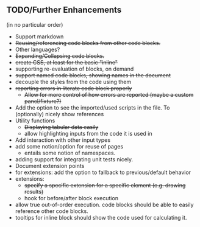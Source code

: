 
## TODO/Further Enhancements
(in no particular order)

- Support markdown
- ~~Reusing/referencing code blocks from other code blocks.~~
- Other languages?
- ~~Expanding/Collapsing code blocks.~~
- ~~create CSS, at least for the basic "inline"~~
- supporting re-evaluation of blocks, on demand
- ~~support named code blocks, showing names in the document~~
- decouple the styles from the code using them
- ~~reporting errors in literate code block properly~~
  - ~~Allow for more control of how errors are reported (maybe a custom panel/fixture?)~~
- Add the option to see the imported/used scripts in the file. To (optionally) nicely show references
- Utility functions
  - ~~Displaying tabular data easily~~
  - allow highlighting inputs from the code it is used in
- Add interaction with other input types
- add some notion/option for reuse of pages
  - entails some notion of namespaces.
- adding support for integrating unit tests nicely.
- Document extension points
- for extensions: add the option to fallback to previous/default behavior
- extensions: 
  - ~~specify a specific extension for a specific element (e.g. drawing results)~~
  - hook for before/after block execution
- allow true out-of-order execution. code blocks should be able to easily reference other code blocks.
- tooltips for inline block should show the code used for calculating it.
